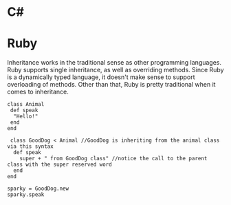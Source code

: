 # C#



# Ruby 
Inheritance works in the traditional sense as other programming languages. Ruby supports single inheritance, as well as overriding methods. Since Ruby is a dynamically typed language, it doesn't make sense to support overloading of methods. Other than that, Ruby is pretty traditional when it comes to inheritance. 

    class Animal
     def speak
      "Hello!"
     end
    end

     class GoodDog < Animal //GoodDog is inheriting from the animal class via this syntax
      def speak
        super + " from GoodDog class" //notice the call to the parent class with the super reserved word
      end
    end

    sparky = GoodDog.new
    sparky.speak 
